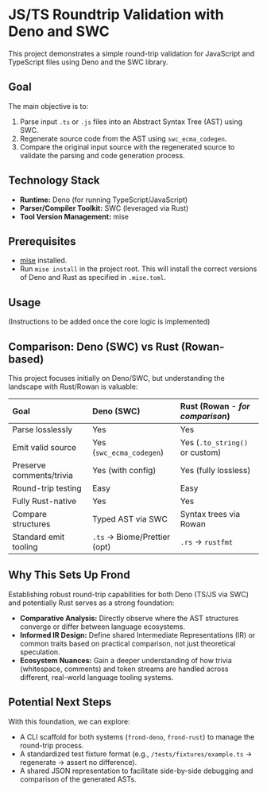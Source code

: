 # JS/TS Roundtrip Validation with Deno and SWC

This project demonstrates a simple round-trip validation for JavaScript and TypeScript files using Deno and the SWC library.

## Goal

The main objective is to:

1.  Parse input `.ts` or `.js` files into an Abstract Syntax Tree (AST) using SWC.
2.  Regenerate source code from the AST using `swc_ecma_codegen`.
3.  Compare the original input source with the regenerated source to validate the parsing and code generation process.

## Technology Stack

*   **Runtime:** Deno (for running TypeScript/JavaScript)
*   **Parser/Compiler Toolkit:** SWC (leveraged via Rust)
*   **Tool Version Management:** mise

## Prerequisites

*   [mise](https://mise.jdx.dev/) installed.
*   Run `mise install` in the project root. This will install the correct versions of Deno and Rust as specified in `.mise.toml`.

## Usage

(Instructions to be added once the core logic is implemented) 

## Comparison: Deno (SWC) vs Rust (Rowan-based)

This project focuses initially on Deno/SWC, but understanding the landscape with Rust/Rowan is valuable:

| Goal                     | Deno (SWC)                | Rust (Rowan - *for comparison*) |
| :----------------------- | :------------------------ | :------------------------------ |
| Parse losslessly         | Yes                       | Yes                             |
| Emit valid source        | Yes (`swc_ecma_codegen`)  | Yes (`.to_string()` or custom)  |
| Preserve comments/trivia | Yes (with config)         | Yes (fully lossless)            |
| Round-trip testing       | Easy                      | Easy                            |
| Fully Rust-native        | Yes                       | Yes                             |
| Compare structures       | Typed AST via SWC         | Syntax trees via Rowan          |
| Standard emit tooling    | `.ts` → Biome/Prettier (opt) | `.rs` → `rustfmt`             |

## Why This Sets Up Frond

Establishing robust round-trip capabilities for both Deno (TS/JS via SWC) and potentially Rust serves as a strong foundation:

*   **Comparative Analysis:** Directly observe where the AST structures converge or differ between language ecosystems.
*   **Informed IR Design:** Define shared Intermediate Representations (IR) or common traits based on practical comparison, not just theoretical speculation.
*   **Ecosystem Nuances:** Gain a deeper understanding of how trivia (whitespace, comments) and token streams are handled across different, real-world language tooling systems.

## Potential Next Steps

With this foundation, we can explore:

*   A CLI scaffold for both systems (`frond-deno`, `frond-rust`) to manage the round-trip process.
*   A standardized test fixture format (e.g., `/tests/fixtures/example.ts` → regenerate → assert no difference).
*   A shared JSON representation to facilitate side-by-side debugging and comparison of the generated ASTs. 
